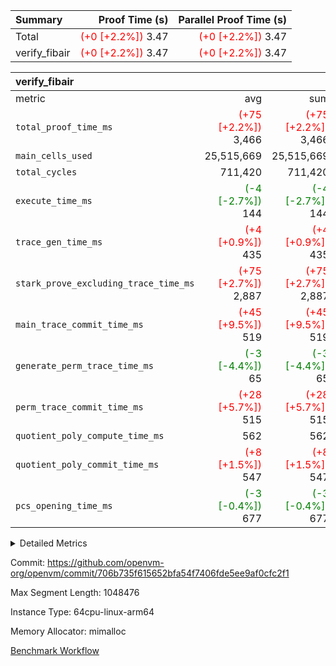 | Summary | Proof Time (s) | Parallel Proof Time (s) |
|:---|---:|---:|
| Total | <span style='color: red'>(+0 [+2.2%])</span> 3.47 | <span style='color: red'>(+0 [+2.2%])</span> 3.47 |
| verify_fibair | <span style='color: red'>(+0 [+2.2%])</span> 3.47 | <span style='color: red'>(+0 [+2.2%])</span> 3.47 |


| verify_fibair |||||
|:---|---:|---:|---:|---:|
|metric|avg|sum|max|min|
| `total_proof_time_ms ` | <span style='color: red'>(+75 [+2.2%])</span> 3,466 | <span style='color: red'>(+75 [+2.2%])</span> 3,466 | <span style='color: red'>(+75 [+2.2%])</span> 3,466 | <span style='color: red'>(+75 [+2.2%])</span> 3,466 |
| `main_cells_used     ` |  25,515,669 |  25,515,669 |  25,515,669 |  25,515,669 |
| `total_cycles        ` |  711,420 |  711,420 |  711,420 |  711,420 |
| `execute_time_ms     ` | <span style='color: green'>(-4 [-2.7%])</span> 144 | <span style='color: green'>(-4 [-2.7%])</span> 144 | <span style='color: green'>(-4 [-2.7%])</span> 144 | <span style='color: green'>(-4 [-2.7%])</span> 144 |
| `trace_gen_time_ms   ` | <span style='color: red'>(+4 [+0.9%])</span> 435 | <span style='color: red'>(+4 [+0.9%])</span> 435 | <span style='color: red'>(+4 [+0.9%])</span> 435 | <span style='color: red'>(+4 [+0.9%])</span> 435 |
| `stark_prove_excluding_trace_time_ms` | <span style='color: red'>(+75 [+2.7%])</span> 2,887 | <span style='color: red'>(+75 [+2.7%])</span> 2,887 | <span style='color: red'>(+75 [+2.7%])</span> 2,887 | <span style='color: red'>(+75 [+2.7%])</span> 2,887 |
| `main_trace_commit_time_ms` | <span style='color: red'>(+45 [+9.5%])</span> 519 | <span style='color: red'>(+45 [+9.5%])</span> 519 | <span style='color: red'>(+45 [+9.5%])</span> 519 | <span style='color: red'>(+45 [+9.5%])</span> 519 |
| `generate_perm_trace_time_ms` | <span style='color: green'>(-3 [-4.4%])</span> 65 | <span style='color: green'>(-3 [-4.4%])</span> 65 | <span style='color: green'>(-3 [-4.4%])</span> 65 | <span style='color: green'>(-3 [-4.4%])</span> 65 |
| `perm_trace_commit_time_ms` | <span style='color: red'>(+28 [+5.7%])</span> 515 | <span style='color: red'>(+28 [+5.7%])</span> 515 | <span style='color: red'>(+28 [+5.7%])</span> 515 | <span style='color: red'>(+28 [+5.7%])</span> 515 |
| `quotient_poly_compute_time_ms` |  562 |  562 |  562 |  562 |
| `quotient_poly_commit_time_ms` | <span style='color: red'>(+8 [+1.5%])</span> 547 | <span style='color: red'>(+8 [+1.5%])</span> 547 | <span style='color: red'>(+8 [+1.5%])</span> 547 | <span style='color: red'>(+8 [+1.5%])</span> 547 |
| `pcs_opening_time_ms ` | <span style='color: green'>(-3 [-0.4%])</span> 677 | <span style='color: green'>(-3 [-0.4%])</span> 677 | <span style='color: green'>(-3 [-0.4%])</span> 677 | <span style='color: green'>(-3 [-0.4%])</span> 677 |



<details>
<summary>Detailed Metrics</summary>

|  | verify_program_compile_ms | total_cells | stark_prove_excluding_trace_time_ms | quotient_poly_compute_time_ms | quotient_poly_commit_time_ms | perm_trace_commit_time_ms | pcs_opening_time_ms | main_trace_commit_time_ms |
| --- | --- | --- | --- | --- | --- | --- | --- |
|  | 4 | 65,536 | 68 | 3 | 13 | 0 | 34 | 17 | 

| air_name | rows | quotient_deg | main_cols | interactions | constraints | cells |
| --- | --- | --- | --- | --- | --- | --- |
| AccessAdapterAir<2> |  | 4 |  | 5 | 12 |  | 
| AccessAdapterAir<4> |  | 4 |  | 5 | 12 |  | 
| AccessAdapterAir<8> |  | 4 |  | 5 | 12 |  | 
| FibonacciAir | 32,768 | 1 | 2 |  | 5 | 65,536 | 
| FriReducedOpeningAir |  | 4 |  | 35 | 59 |  | 
| NativePoseidon2Air<BabyBearParameters>, 1> |  | 4 |  | 31 | 302 |  | 
| PhantomAir |  | 4 |  | 3 | 4 |  | 
| ProgramAir |  | 1 |  | 1 | 4 |  | 
| VariableRangeCheckerAir |  | 1 |  | 1 | 4 |  | 
| VmAirWrapper<BranchNativeAdapterAir, BranchEqualCoreAir<1> |  | 2 |  | 11 | 23 |  | 
| VmAirWrapper<JalNativeAdapterAir, JalCoreAir> |  | 4 |  | 7 | 6 |  | 
| VmAirWrapper<NativeAdapterAir<2, 0>, PublicValuesCoreAir> |  | 4 |  | 11 | 22 |  | 
| VmAirWrapper<NativeAdapterAir<2, 1>, FieldArithmeticCoreAir> |  | 4 |  | 15 | 23 |  | 
| VmAirWrapper<NativeLoadStoreAdapterAir<1>, NativeLoadStoreCoreAir<1> |  | 4 |  | 15 | 20 |  | 
| VmAirWrapper<NativeLoadStoreAdapterAir<4>, NativeLoadStoreCoreAir<4> |  | 4 |  | 15 | 20 |  | 
| VmAirWrapper<NativeVectorizedAdapterAir<4>, FieldExtensionCoreAir> |  | 4 |  | 15 | 23 |  | 
| VmConnectorAir |  | 4 |  | 3 | 8 |  | 
| VolatileBoundaryAir |  | 4 |  | 4 | 16 |  | 

| group | trace_gen_time_ms | total_proof_time_ms | total_cycles | total_cells | stark_prove_excluding_trace_time_ms | quotient_poly_compute_time_ms | quotient_poly_commit_time_ms | perm_trace_commit_time_ms | pcs_opening_time_ms | main_trace_commit_time_ms | main_cells_used | generate_perm_trace_time_ms | execute_time_ms |
| --- | --- | --- | --- | --- | --- | --- | --- | --- | --- | --- | --- | --- | --- |
| verify_fibair | 435 | 3,466 | 711,420 | 72,898,584 | 2,887 | 562 | 547 | 515 | 677 | 519 | 25,515,669 | 65 | 144 | 

| group | air_name | rows | prep_cols | perm_cols | main_cols | cells |
| --- | --- | --- | --- | --- | --- | --- |
| verify_fibair | AccessAdapterAir<2> | 131,072 |  | 16 | 11 | 3,538,944 | 
| verify_fibair | AccessAdapterAir<4> | 65,536 |  | 16 | 13 | 1,900,544 | 
| verify_fibair | AccessAdapterAir<8> | 32,768 |  | 16 | 17 | 1,081,344 | 
| verify_fibair | FriReducedOpeningAir | 512 |  | 76 | 64 | 71,680 | 
| verify_fibair | NativePoseidon2Air<BabyBearParameters>, 1> | 8,192 |  | 36 | 348 | 3,145,728 | 
| verify_fibair | PhantomAir | 16,384 |  | 8 | 6 | 229,376 | 
| verify_fibair | ProgramAir | 8,192 |  | 8 | 10 | 147,456 | 
| verify_fibair | VariableRangeCheckerAir | 262,144 | 2 | 8 | 1 | 2,359,296 | 
| verify_fibair | VmAirWrapper<BranchNativeAdapterAir, BranchEqualCoreAir<1> | 262,144 |  | 28 | 23 | 13,369,344 | 
| verify_fibair | VmAirWrapper<JalNativeAdapterAir, JalCoreAir> | 32,768 |  | 12 | 10 | 720,896 | 
| verify_fibair | VmAirWrapper<NativeAdapterAir<2, 1>, FieldArithmeticCoreAir> | 524,288 |  | 20 | 30 | 26,214,400 | 
| verify_fibair | VmAirWrapper<NativeLoadStoreAdapterAir<1>, NativeLoadStoreCoreAir<1> | 262,144 |  | 36 | 25 | 15,990,784 | 
| verify_fibair | VmAirWrapper<NativeLoadStoreAdapterAir<4>, NativeLoadStoreCoreAir<4> | 16,384 |  | 36 | 34 | 1,146,880 | 
| verify_fibair | VmAirWrapper<NativeVectorizedAdapterAir<4>, FieldExtensionCoreAir> | 8,192 |  | 20 | 40 | 491,520 | 
| verify_fibair | VmConnectorAir | 2 | 1 | 8 | 4 | 24 | 
| verify_fibair | VolatileBoundaryAir | 131,072 |  | 8 | 11 | 2,490,368 | 

</details>


Commit: https://github.com/openvm-org/openvm/commit/706b735f615652bfa54f7406fde5ee9af0cfc2f1

Max Segment Length: 1048476

Instance Type: 64cpu-linux-arm64

Memory Allocator: mimalloc

[Benchmark Workflow](https://github.com/openvm-org/openvm/actions/runs/12850833467)
